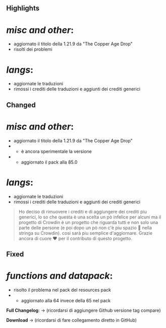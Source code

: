 ## Highlights

# _misc and other_:

- aggiornato il titolo della 1.21.9 da "The Copper Age Drop"
- risolti dei problemi

# _langs_:

- aggiornate le traduzioni
- rimossi i crediti delle traduzioni e aggiunti dei crediti generici

## Changed

# _misc and other_:

- aggiornato il titolo della 1.21.9 da "The Copper Age Drop"
- - è ancora sperimentale la versione
- - aggiornato il pack alla 85.0

# _langs_:

- aggiornate le traduzioni
- rimossi i crediti delle traduzioni e aggiunti dei crediti generici

> Ho deciso di rimuovere i crediti e di aggiungere dei crediti piu generici, lo so che questa è una scelta un pò infelice per alcuni ma il progetto di Crowdin è un progetto che riguarda tutti e non solo una parte delle persone (e poi dopo un pò non c'è piu spazio 🫤 nella stringa su Crowdin). cosi sarà piu semplice d'aggiornare.
> Grazie ancora di cuore ❤️ per il contributo di questo progetto.

## Fixed

# _functions and datapack_:

- risolto il problema nel pack del resources pack
- - aggiornato alla 64 invece della 65 nel pack

**Full Changelog**: -> (ricordarsi di aggiungere Github versione tag compare)

**Download** -> (ricordarsi di fare collegamento diretto in GitHub)